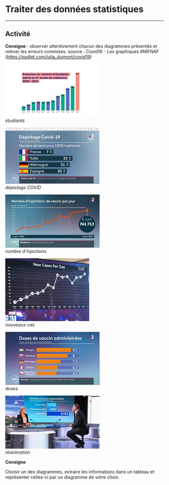 # Traiter des données statistiques

---
## Activité
**Consigne** : observer attentivement chacun des diagrammes présentés et relever les erreurs commises.
source : Covid19 - Les graphiques #NIFNAF (https://padlet.com/julia_dumont/covid19)

  
![etudiants](res/nifnaf_etudiants_medecine.jpeg)  
*étudiants*

![depistage](res/nifnaf_depistage.jpg)  
*dépistage COVID*


![injections](res/nifnaf_injections.jpeg)  
*nombre d'injections*


![nouveaux_cas](res/nifnaf_nouveaux_cas.jpg)  
*nouveaux cas*  



![doses](res/nifnaf_doses.jpg)  
*doses*


![réanimation](res/nifnaf_reanimation.jpeg)  
*réanimation*


**Consigne**

Choisir un des diagrammes, extraire les informations dans un tableau et représenter celles-ci par un diagramme de votre choix.